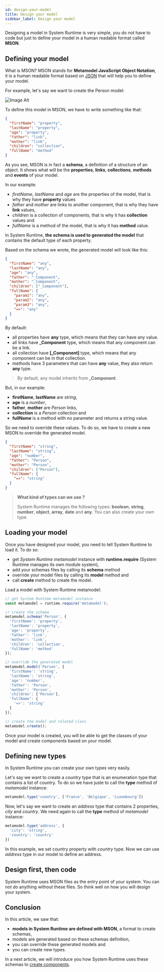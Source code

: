```yaml
---
id: design-your-model
title: Design your model
sidebar_label: Design your model
---
```


Designing a model in System Runtime is very simple, you do not have to code but just to define your model in a human readable format called **MSON**.

## Defining your model

What is MSON? MSON stands for **Metamodel JavaScript Object Notation**, it is a human readable format based on [JSON](http://json.org) that will help you to define your model.

For example, let's say we want to create the Person model:

![Image Alt](../img/23497fb-Person.png)

To define this model in MSON, we have to write something like that:

```json
{
  "firstName": "property",
  "lastName": "property",
  "age": "property",
  "father": "link",
  "mother": "link",
  "children": "collection",
  "fullName": "method"
}
```

As you see, MSON is in fact a **schema**, a definition of a structure of an object. It shows what will be the **properties**, **links**, **collections**, **methods** and **events** of your model.

In our example:

* *firstName*, *lastName* and *age* are the properties of the model, that is why they have **property** values
* *father* and *mother* are links to another component, that is why they have **link** values,
* *children* is a collection of components, that is why it has **collection** values and
* *fullName* is a method of the model, that is why it has **method** value.

In System Runtime, **the schema is used to generated the model** that contains the default type of each property. 

Based on the schema we wrote, the generated model will look like this:

```json
{
  "firstName": "any",
  "lastName": "any",
  "age": "any",
  "father": "_Component",
  "mother": "_Component",
  "children": ["_Component"],
  "fullName": {
    "param1": "any",
    "param2": "any",
    "param3": "any",
    "=>": "any"
  }
}
```

By default:
* all properties have **any** type, which means that they can have any value.
* all links have **_Component** type, which means that any component can be a link.
* all collection have **[_Component]** type, which means that any component can be in that collection.
* methods have 3 parameters that can have **any** value, they also return **any** type.

>By default, any model inherits from **_Component**.

But, in our example:
* **firstName**, **lastName** are *string*,
*  **age** is a *number*,
* **father**, **mother** are *Person* links,
*  **collection** is a *Person* collection and
* **fullName** is a method with no parameter and returns a string value.

So we need to override these values. To do so, we have to create a new MSON to override the generated model.

```json
{
  "firstName": "string",
  "lastName": "string",
  "age": "number",
  "father": "Person",
  "mother": "Person",
  "children": ["Person"],
  "fullName": {
    "=>": "string"
  }
}
```

>**What kind of types can we use ?**
>
>System Runtime manages the following types: **boolean**, **string**, **number**, **object**, **array**, **date** and **any**. You can also create your own type.

## Loading your model

Once you have designed your model, you need to tell System Runtime to load it. To do so:

* get *System Runtime metamodel* instance with **runtime.require** (System Runtime manages its own module system),
* add your schemas files by calling its **schema** method
* override your model files by calling its **model** method and
* call **create** method to create the model.

Load a model with System Runtime metamodel:

```js
// get System Runtime metamodel instance
const metamodel = runtime.require('metamodel');

// create the schema
metamodel.schema('Person', {
  'firstName': 'property',
  'lastName': 'property',
  'age': 'property',
  'father': 'link',
  'mother': 'link',
  'children': 'collection',
  'fullName': 'method'
});

// override the generated model
metamodel.model('Person', {
  'firstName': 'string',
  'lastName': 'string',
  'age': 'number',
  'father': 'Person',
  'mother': 'Person',
  'children': ['Person'],
  'fullName': {
    '=>': 'string'
  }
});

// create the model and related class
metamodel.create();
```

Once your model is created, you will be able to get the classes of your model and create components based on your model.

## Defining new types

In System Runtime you can create your own types very easily.

Let's say we want to create a *country* type that is an enumeration type that contains a list of country. To do so we have juste to call the **type** method of *metamodel* instance:

```js
metamodel.type('country', ['France', 'Belgique', 'Luxembourg'])
```

Now, let's say we want to create an *address* type that contains 2 properties, *city* and *country*. We need again to call the **type** method of *metamodel* instance:

```js
metamodel.type('address', {
  'city': 'string',
  'country': 'country'
})
```

In this example, we set country property with *country* type.
Now we can use *address* type in our model to define an address.

## Design first, then code

System Runtime uses MSON files as the entry point of your system. You can not do anything without these files. So think well on how you will design your system.

## Conclusion

In this article, we saw that:

- **models in System Runtime are defined with MSON**, a format to create schemas,
- models are generated based on these schemas definition,
- you can override these generated models and
- you can create new types.

In a next article, we will introduce you how System Runtime uses these schemas to [create components](create-components.html).
